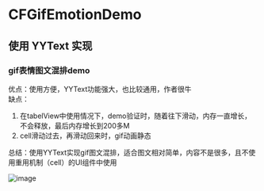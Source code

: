 # CFGifEmotionDemo

## 使用 YYText 实现

### gif表情图文混排demo
优点：使用方便，YYText功能强大，也比较通用，作者很牛  
缺点：
1. 在tabelView中使用情况下，demo验证时，随着往下滑动，内存一直增长，不会释放，最后内存增长到200多M
2. cell滑动过去，再滑动回来时，gif动画静态

总结：使用YYText实现gif图文混排，适合图文相对简单，内容不是很多，且不使用重用机制（cell）的UI组件中使用

![image](https://github.com/yuchuanfeng/CFGifEmotionDemo/blob/YYText/lizi02.gif)
